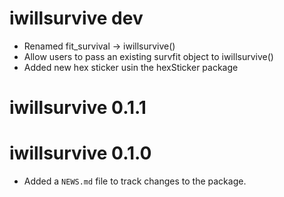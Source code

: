 # iwillsurvive dev

* Renamed fit_survival -> iwillsurvive()
* Allow users to pass an existing survfit object to iwillsurvive()
* Added new hex sticker usin the hexSticker package

# iwillsurvive 0.1.1


# iwillsurvive 0.1.0

* Added a `NEWS.md` file to track changes to the package.
